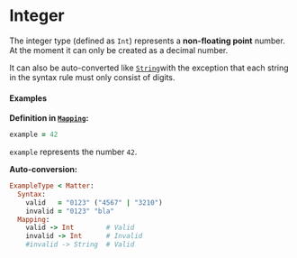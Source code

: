 # Integer

The integer type \(defined as `Int`\) represents a **non-floating point** number. At the moment it can only be created as a decimal number.

 It can also be auto-converted like [`String`](/mapping/available-types.md)with the exception that each string in the syntax rule must only consist of digits.

#### Examples

**Definition in **[**`Mapping`**](/mapping.md)**:**

```ruby
example = 42
```

`example` represents the number `42`.

**Auto-conversion:**

```ruby
ExampleType < Matter:
  Syntax:
    valid   = "0123" ("4567" | "3210")
    invalid = "0123" "bla"
  Mapping:
    valid -> Int        # Valid
    invalid -> Int      # Invalid
    #invalid -> String  # Valid
```



